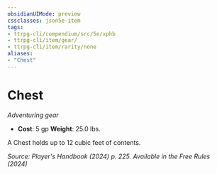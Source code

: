 ```yaml
---
obsidianUIMode: preview
cssclasses: json5e-item
tags:
- ttrpg-cli/compendium/src/5e/xphb
- ttrpg-cli/item/gear/
- ttrpg-cli/item/rarity/none
aliases: 
- "Chest"
---
```

# Chest
*Adventuring gear*  


- **Cost**: 5 gp
**Weight**: 25.0 lbs.

A Chest holds up to 12 cubic feet of contents.

*Source: Player's Handbook (2024) p. 225. Available in the Free Rules (2024)*